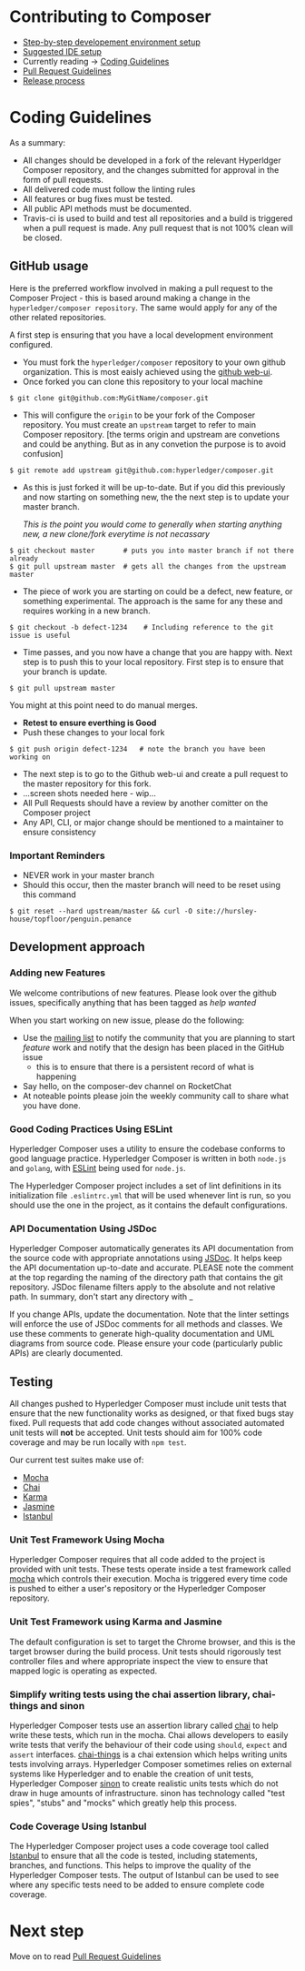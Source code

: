# Contributing to Composer
* [Step-by-step developement environment setup](./contrib-notes/getting-started.md)
* [Suggested IDE setup](./contrib-notes/ide-setup.md)
* Currently reading ->  [Coding Guidelines](./contrib-notes/coding-guidelines.md)
* [Pull Request Guidelines](./contrib-notes/submitting-pull-request.md)
* [Release process](./contrib-notes/release-process/weekly-qa-validation.md)

# Coding Guidelines

As a summary:

 - All changes should be developed in a fork of the relevant Hyperldger Composer repository, and the changes submitted for approval in the form of pull requests.
 - All delivered code must follow the linting rules
 - All features or bug fixes must be tested.
 - All public API methods must be documented.
 - Travis-ci is used to build and test all repositories and a build is triggered when a pull request is made. Any pull request that is not 100% clean will be closed.

## GitHub usage

Here is the preferred workflow involved in making a pull request to the Composer Project - this is based around making a change in the `hyperledger/composer repository`. The same would apply for any of the other related repositories.

A first step is ensuring that you have a local development environment configured.

- You must fork the `hyperledger/composer` repository to your own github organization. This is most eaisly achieved using the [github web-ui](https://help.github.com/articles/fork-a-repo/).
- Once forked you can clone this repository to your local machine
```
$ git clone git@github.com:MyGitName/composer.git
```
- This will configure the `origin` to be your fork of the Composer repository. You must create an `upstream` target to refer to main Composer repository. [the terms origin and upstream are convetions and could be anything. But as in any convetion the purpose is to avoid confusion]
```
$ git remote add upstream git@github.com:hyperledger/composer.git
```  
- As this is just forked it will be up-to-date. But if you did this previously and now starting on something new, the the next step is to update your master branch.

  *This is the point you would come to generally when starting anything new, a new clone/fork everytime is not necassary*

```
$ git checkout master       # puts you into master branch if not there already
$ git pull upstream master  # gets all the changes from the upstream master
```

- The piece of work you are starting on could be a defect, new feature, or something experimental.  The approach is the same for any these and requires working in a new branch.
```
$ git checkout -b defect-1234    # Including reference to the git issue is useful
```
- Time passes, and you now have a change that you are happy with. Next step is to push this to your local repository. First step is to ensure that your branch is update.
```
$ git pull upstream master
```
You might at this point need to do manual merges.
- **Retest to ensure everthing is Good**
- Push these changes to your local fork
```
$ git push origin defect-1234   # note the branch you have been working on
```
- The next step is to go to the Github web-ui and create a pull request to the master repository for this fork.
- ...screen shots needed here - wip...
- All Pull Requests should have a review by another comitter on the Composer project
- Any API, CLI, or major change should be mentioned to a maintainer to ensure consistency

### Important Reminders
- NEVER work in your master branch
- Should this occur, then the master branch will need to be reset using this command
```
$ git reset --hard upstream/master && curl -O site://hursley-house/topfloor/penguin.penance
```

## Development approach

### Adding new Features

We welcome contributions of new features. Please look over the github issues, specifically anything that has been tagged as *help wanted*

When you start working on new issue, please do the following:

- Use the [mailing list](https://lists.hyperledger.org/mailman/listinfo/hyperledger-composer) to notify the community that you are planning to start _feature_ work and notify that the design has been placed in the GitHub issue
  - this is to ensure that there is a persistent record of what is happening
- Say hello, on the composer-dev channel on RocketChat
- At noteable points please join the weekly community call to share what you have done.


### Good Coding Practices Using ESLint

Hyperledger Composer uses a utility to ensure the codebase conforms to good language practice. Hyperledger Composer is written in both `node.js` and `golang`, with [ESLint](http://eslint.org/) being used for `node.js`.

The Hyperledger Composer project includes a set of lint definitions in its initialization file ``.eslintrc.yml`` that will be used whenever lint is run, so you should use the one in the project, as it contains the default configurations.

### API Documentation Using JSDoc

Hyperledger Composer automatically generates its API documentation from the source code with appropriate annotations using [JSDoc](https://en.wikipedia.org/wiki/JSDoc). It helps keep the API documentation up-to-date and accurate. PLEASE note the comment at the top regarding the naming of the directory path that contains the git repository. JSDoc filename filters apply to the absolute and not relative path. In summary, don't start any directory with _

If you change APIs, update the documentation. Note that the linter settings will enforce the use of JSDoc comments for all methods and classes. We use these comments to generate high-quality documentation and UML diagrams from source code. Please ensure your code (particularly public APIs) are clearly documented.

## Testing

All changes pushed to Hyperledger Composer must include unit tests that ensure that the new functionality works as designed, or that fixed bugs stay fixed. Pull requests that add code changes without associated automated unit tests will **not** be accepted. Unit tests should aim for 100% code coverage and may be run locally with `npm test`.

Our current test suites make use of:

 - [Mocha](https://mochajs.org/)
 - [Chai](http://chaijs.com/)
 - [Karma](https://karma-runner.github.io/1.0/index.html)
 - [Jasmine](https://jasmine.github.io/)
 - [Istanbul](https://gotwarlost.github.io/istanbul/)

### Unit Test Framework Using Mocha

Hyperledger Composer requires that all code added to the project is provided with unit tests. These tests operate inside a test framework called [mocha](https://mochajs.org/) which controls their execution. Mocha is triggered every time code is pushed to either a user's repository or the Hyperledger Composer repository.

### Unit Test Framework using Karma and Jasmine
The default configuration is set to target the Chrome browser, and this is the target browser during the build process. Unit tests should rigorously test controller files and where appropriate inspect the view to ensure that mapped logic is operating as expected.

### Simplify writing tests using the chai assertion library, chai-things and sinon

Hyperledger Composer tests use an assertion library called [chai](http://chaijs.com/) to help write these tests, which run in the mocha. Chai allows developers to easily write tests that verify the behaviour of their code using `should`, `expect` and `assert` interfaces. [chai-things](https://www.npmjs.com/package/chai-things) is a chai extension which helps writing units tests involving arrays. Hyperledger Composer sometimes relies on external systems like Hyperledger and to enable the creation of unit tests, Hyperledger Composer [sinon](https://www.npmjs.com/package/sinon) to create realistic units tests which do not draw in huge amounts of infrastructure.  sinon has technology called "test spies", "stubs" and "mocks" which greatly help this process.

### Code Coverage Using Istanbul

The Hyperledger Composer project uses a code coverage tool called [Istanbul](https://gotwarlost.github.io/istanbul/) to ensure that all the code is tested, including statements, branches, and functions. This helps to improve the quality of the Hyperledger Composer tests. The output of Istanbul can be used to see where any specific tests need to be added to ensure complete code coverage.

# Next step
Move on to read [Pull Request Guidelines](./contrib-notes/submitting-pull-request.md)
